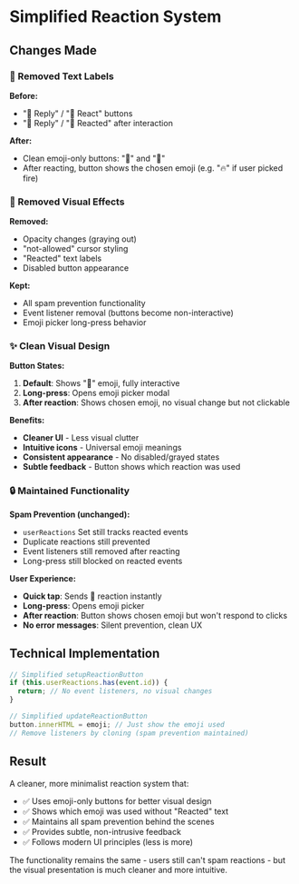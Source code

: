 # Simplified Reaction System

## Changes Made

### 🎯 Removed Text Labels
**Before:**
- "💬 Reply" / "🤙 React" buttons
- "💬 Reply" / "🤙 Reacted" after interaction

**After:**
- Clean emoji-only buttons: "💬" and "🤙"
- After reacting, button shows the chosen emoji (e.g. "🔥" if user picked fire)

### 🎨 Removed Visual Effects
**Removed:**
- Opacity changes (graying out)
- "not-allowed" cursor styling
- "Reacted" text labels
- Disabled button appearance

**Kept:**
- All spam prevention functionality
- Event listener removal (buttons become non-interactive)
- Emoji picker long-press behavior

### ✨ Clean Visual Design

**Button States:**
1. **Default**: Shows "🤙" emoji, fully interactive
2. **Long-press**: Opens emoji picker modal  
3. **After reaction**: Shows chosen emoji, no visual change but not clickable

**Benefits:**
- **Cleaner UI** - Less visual clutter
- **Intuitive icons** - Universal emoji meanings
- **Consistent appearance** - No disabled/grayed states
- **Subtle feedback** - Button shows which reaction was used

### 🔒 Maintained Functionality

**Spam Prevention (unchanged):**
- `userReactions` Set still tracks reacted events
- Duplicate reactions still prevented
- Event listeners still removed after reacting
- Long-press still blocked on reacted events

**User Experience:**
- **Quick tap**: Sends 🤙 reaction instantly
- **Long-press**: Opens emoji picker
- **After reaction**: Button shows chosen emoji but won't respond to clicks
- **No error messages**: Silent prevention, clean UX

## Technical Implementation

```javascript
// Simplified setupReactionButton
if (this.userReactions.has(event.id)) {
  return; // No event listeners, no visual changes
}

// Simplified updateReactionButton  
button.innerHTML = emoji; // Just show the emoji used
// Remove listeners by cloning (spam prevention maintained)
```

## Result

A cleaner, more minimalist reaction system that:
- ✅ Uses emoji-only buttons for better visual design
- ✅ Shows which emoji was used without "Reacted" text
- ✅ Maintains all spam prevention behind the scenes
- ✅ Provides subtle, non-intrusive feedback
- ✅ Follows modern UI principles (less is more)

The functionality remains the same - users still can't spam reactions - but the visual presentation is much cleaner and more intuitive.